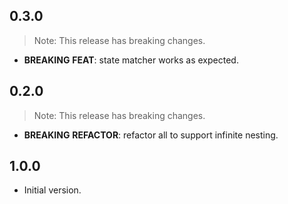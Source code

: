 ## 0.3.0

> Note: This release has breaking changes.

 - **BREAKING** **FEAT**: state matcher works as expected.

## 0.2.0

> Note: This release has breaking changes.

 - **BREAKING** **REFACTOR**: refactor all to support infinite nesting.

## 1.0.0

- Initial version.

